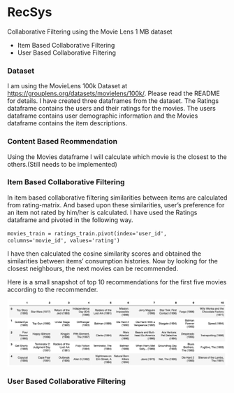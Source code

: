 # RecSys
Collaborative Filtering using the Movie Lens 1 MB dataset
- Item Based Collaborative Filtering
- User Based Collaborative Filtering

### Dataset
I am using the MovieLens 100k Dataset at https://grouplens.org/datasets/movielens/100k/. Please read the README for details.
I have created three dataframes from the dataset. The Ratings dataframe contains the users and their ratings for the movies. The users dataframe contains user demographic information and the Movies dataframe contains the item descriptions.

### Content Based Reommendation
Using the Movies dataframe I will calculate which movie is the closest to the others.(Still needs to be implemented)

### Item Based Collaborative Filtering
In item based collaborative filtering similarities between items are calculated from rating-matrix. And based upon these similarities, user’s preference for an item not rated by him/her is calculated. I have used the Ratings dataframe and pivoted in the following way.
```
movies_train = ratings_train.pivot(index='user_id', columns='movie_id', values='rating')
```
I have then calculated the cosine similarity scores and obtained the similarities between items’ consumption histories. Now by looking for the closest neighbours, the next movies can be recommended.

Here is a small snapshot of top 10 recommendations for the first five movies according to the recommender.

<a href="url"><img src="https://github.com/bhavikajalli/RecSys/blob/master/images/recommendations_10.png" align="center" width="640" ></a>

### User Based Collaborative Filtering
